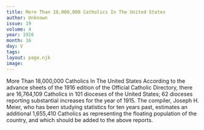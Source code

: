 ```yaml
---
title: More Than 18,000,000 Catholics In The United States
author: Unknown
issue: 19
volume: 4
year: 1916
month: 16
day: V
tags:
layout: page.njk
image:
---
```

More Than 18,000,000 Catholics In The United States       According to the advance sheets of the 1916 edition of the Official Catholic Directory, there are 16,764,109 Catholics in 101 dioceses of the United States; 62 dioceses reporting substantial increases for the year of 1915.       The compiler, Joseph H. Meier, who has been studying statistics for ten years past, estimates an additional 1,655,410 Catholics as representing the floating population of the country, and which should be added to the above reports.




